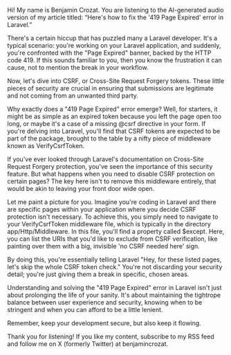 Hi! My name is Benjamin Crozat. You are listening to the AI-generated audio version of my article titled: “Here's how to fix the '419 Page Expired' error in Laravel.”

There's a certain hiccup that has puzzled many a Laravel developer. It's a typical scenario: you're working on your Laravel application, and suddenly, you're confronted with the "Page Expired" banner, backed by the HTTP code 419. If this sounds familiar to you, then you know the frustration it can cause, not to mention the break in your workflow.

Now, let's dive into CSRF, or Cross-Site Request Forgery tokens. These little pieces of security are crucial in ensuring that submissions are legitimate and not coming from an unwanted third party.

Why exactly does a "419 Page Expired" error emerge? Well, for starters, it might be as simple as an expired token because you left the page open too long, or maybe it's a case of a missing @csrf directive in your form. If you're delving into Laravel, you'll find that CSRF tokens are expected to be part of the package, brought to the table by a nifty piece of middleware known as VerifyCsrfToken.

If you've ever looked through Laravel's documentation on Cross-Site Request Forgery protection, you've seen the importance of this security feature. But what happens when you need to disable CSRF protection on certain pages? The key here isn't to remove this middleware entirely, that would be akin to leaving your front door wide open. 

Let me paint a picture for you. Imagine you're coding in Laravel and there are specific pages within your application where you decide CSRF protection isn't necessary. To achieve this, you simply need to navigate to your VerifyCsrfToken middleware file, which is typically in the directory app/Http/Middleware. In this file, you'll find a property called $except. Here, you can list the URIs that you'd like to exclude from CSRF verification, like painting over them with a big, invisible 'no CSRF needed here' sign.

By doing this, you're essentially telling Laravel "Hey, for these listed pages, let's skip the whole CSRF token check." You're not discarding your security detail; you're just giving them a break in specific, chosen areas.

Understanding and solving the "419 Page Expired" error in Laravel isn't just about prolonging the life of your sanity. It's about maintaining the tightrope balance between user experience and security, knowing when to be stringent and when you can afford to be a little lenient.

Remember, keep your development secure, but also keep it flowing.

Thank you for listening! If you like my content, subscribe to my RSS feed and follow me on X (formerly Twitter) at benjamincrozat.